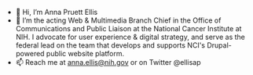 - 👋 Hi, I’m Anna Pruett Ellis
- 👀 I’m the acting Web & Multimedia Branch Chief in the Office of Communications and Public Liaison at the National Cancer Institute at NIH. I advocate for user experience & digital strategy, and serve as the federal lead on the team that develops and supports NCI's Drupal-powered public website platform.
- 📫 Reach me at anna.ellis@nih.gov or on Twitter @ellisap
